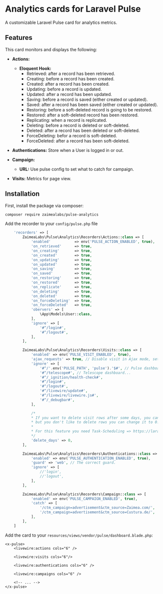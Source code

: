 # Analytics cards for Laravel Pulse
A customizable Laravel Pulse card for analytics metrics.

## Features

This card monitors and displays the following:

- **Actions:**
  - **Eloquent Hook:** 
      - Retrieved: after a record has been retrieved.
      - Creating: before a record has been created.
      - Created: after a record has been created.
      - Updating: before a record is updated.
      - Updated: after a record has been updated.
      - Saving: before a record is saved (either created or updated).
      - Saved: after a record has been saved (either created or updated).
      - Restoring: before a soft-deleted record is going to be restored.
      - Restored: after a soft-deleted record has been restored.
      - Replicating: when a record is replicated.
      - Deleting: before a record is deleted or soft-deleted.
      - Deleted: after a record has been deleted or soft-deleted.
      - ForceDeleting: befor a record is soft-deleted.
      - ForceDeleted: after a record has been soft-deleted.

- **Authentications:** Store when a User is logged in or out.

- **Campaign:**
  - **URL:** Use pulse config to set what to catch for campaign.

- **Visits:** Metrics for page view.


## Installation

First, install the package via composer:

```sh
composer require zaimealabs/pulse-analytics
```

Add the recorder to your `config/pulse.php` file
```php
    'recorders' => [
        ZaimeaLabs\Pulse\Analytics\Recorders\Actions::class => [
            'enabled'           => env('PULSE_ACTION_ENABLED', true),
            'on_retrieved'      => true,
            'on_creating'       => true,
            'on_created'        => true,
            'on_updating'       => true,
            'on_updated'        => true,
            'on_saving'         => true,
            'on_saved'          => true,
            'on_restoring'      => true,
            'on_restored'       => true,
            'on_replicate'      => true,
            'on_deleting'       => true,
            'on_deleted'        => true,
            'on_forceDeleting'  => true,
            'on_forceDeleted'   => true,
            'obervers' => [
                \App\Models\User::class,
            ],
            'ignore' => [
                '#^/login#',
                '#^/logout#',
            ],
        ],

        ZaimeaLabs\Pulse\Analytics\Recorders\Visits::class => [
            'enabled' => env('PULSE_VISIT_ENABLED', true),
            'ajax_requests' => true, // Disable visit in Ajax mode, set it to false.
            'ignore' => [
                '#^/'.env('PULSE_PATH', 'pulse').'$#', // Pulse dashboard...
                '#^/telescope#', // Telescope dashboard...
                '#^/_ignition/health-check#',
                '#^/login#',
                '#^/logout#',
                '#^/livewire/update#',
                '#^/livewire/livewire.js#',
                '#^/_debugbar#',
            ],

            /*
            * If you want to delete visit rows after some days, you can change this to 360 for example,
            * but you don't like to delete rows you can change it to 0.
            *
            * For this feature you need Task-Scheduling => https://laravel.com/docs/11.x/scheduling
            */
            'delete_days' => 0,
        ],

        ZaimeaLabs\Pulse\Analytics\Recorders\Authentications::class => [
            'enabled' => env('PULSE_AUTHENTICATION_ENABLED', true),
            'guard' => 'web', // The correct guard.
            'ignore' => [
                //'login',
                //'logout',
            ],
        ],

        ZaimeaLabs\Pulse\Analytics\Recorders\Campaign::class => [
            'enabled' => env('PULSE_CAMPAIGN_ENABLED', true),
            'catch' => [
                '/ctm_campaign=advertisement&ctm_source=Zaimea.com/',
                '/ctm_campaign=advertisement&ctm_source=Custura.de/',
            ],
        ],
    ]
```

Add the card to your `resources/views/vendor/pulse/dashboard.blade.php`:

```blade
<x-pulse>
    <livewire:actions cols="6" />

    <livewire:visits cols="6"/>

    <livewire:authentications cols="6" />

    <livewire:campaigns cols="6" />

    <!-- ... -->
</x-pulse>
```
